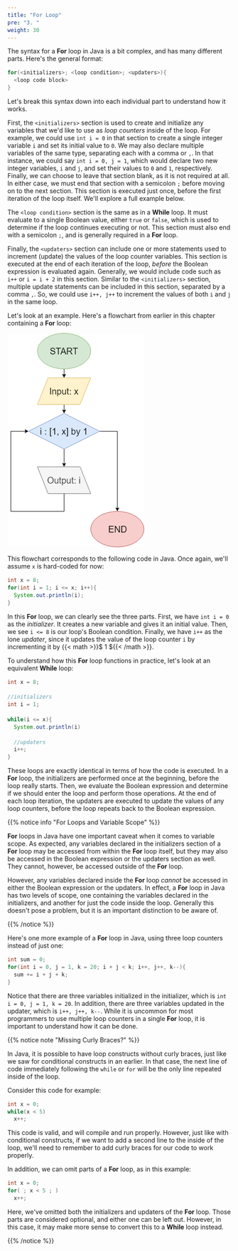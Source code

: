 ```yaml
---
title: "For Loop"
pre: "3. "
weight: 30
---
```

The syntax for a **For** loop in Java is a bit complex, and has many different parts. Here's the general format:

```java
for(<initializers>; <loop condition>; <updaters>){
  <loop code block>
}
```

Let's break this syntax down into each individual part to understand how it works.

First, the `<initializers>` section is used to create and initialize any variables that we'd like to use as _loop counters_ inside of the loop. For example, we could use `int i = 0` in that section to create a single integer variable `i` and set its initial value to `0`. We may also declare multiple variables of the same type, separating each with a comma or `,`. In that instance, we could say `int i = 0, j = 1`, which would declare two new integer variables, `i` and `j`, and set their values to `0` and `1`, respectively. Finally, we can choose to leave that section blank, as it is not required at all. In either case, we must end that section with a semicolon `;` before moving on to the next section. This section is executed just once, before the first iteration of the loop itself. We'll explore a full example below. 

The `<loop condition>` section is the same as in a **While** loop. It must evaluate to a single Boolean value, either `true` or `false`, which is used to determine if the loop continues executing or not. This section must also end with a semicolon `;`, and is generally required in a **For** loop. 

Finally, the `<updaters>` section can include one or more statements used to increment (update) the values of the loop counter variables. This section is executed at the end of each iteration of the loop, _before_ the Boolean expression is evaluated again. Generally, we would include code such as `i++` or `i = i + 2` in this section. Similar to the `<initializers>` section, multiple update statements can be included in this section, separated by a comma `,`. So, we could use `i++, j++` to increment the values of both `i` and `j` in the same loop. 

Let's look at an example. Here's a flowchart from earlier in this chapter containing a **For** loop:

![For Loop Flowchart](/images/05-loop/5.4.forloop.png)

This flowchart corresponds to the following code in Java. Once again, we'll assume `x` is hard-coded for now:

```java
int x = 8;
for(int i = 1; i <= x; i++){
  System.out.println(i);
}
```

In this **For** loop, we can clearly see the three parts. First, we have `int i = 0` as the _initializer_. It creates a new variable and gives it an initial value. Then, we see `i <= 8` is our loop's Boolean condition. Finally, we have `i++` as the lone _updater_, since it updates the value of the loop counter `i` by incrementing it by {{< math >}}$ 1 ${{< /math >}}. 

To understand how this **For** loop functions in practice, let's look at an equivalent **While** loop:

```java
int x = 8;

//initializers
int i = 1;

while(i <= x){
  System.out.println(i)
  
  //updaters
  i++;
}
```

These loops are exactly identical in terms of how the code is executed. In a **For** loop, the initializers are performed once at the beginning, before the loop really starts. Then, we evaluate the Boolean expression and determine if we should enter the loop and perform those operations. At the end of each loop iteration, the updaters are executed to update the values of any loop counters, before the loop repeats back to the Boolean expression. 
 

{{% notice info "For Loops and Variable Scope" %}}

**For** loops in Java have one important caveat when it comes to variable scope. As expected, any variables declared in the initializers section of a **For** loop may be accessed from within the **For** loop itself, but they may also be accessed in the Boolean expression or the updaters section as well. They cannot, however, be accessed outside of the **For** loop.

However, any variables declared inside the **For** loop _cannot_ be accessed in either the Boolean expression or the updaters. In effect, a **For** loop in Java has two levels of scope, one containing the variables declared in the initializers, and another for just the code inside the loop. Generally this doesn't pose a problem, but it is an important distinction to be aware of. 

{{% /notice %}}

Here's one more example of a **For** loop in Java, using three loop counters instead of just one:

```java
int sum = 0;
for(int i = 0, j = 1, k = 20; i + j < k; i++, j++, k--){
  sum += i + j + k;
}
```

Notice that there are three variables initialized in the initializer, which is `int i = 0, j = 1, k = 20`. In addition, there are three variables updated in the updater, which is `i++, j++, k--`. While it is uncommon for most programmers to use multiple loop counters in a single **For** loop, it is important to understand how it can be done. 

{{% notice note "Missing Curly Braces?" %}}

In Java, it is possible to have loop constructs without curly braces, just like we saw for conditional constructs in an earlier. In that case, the next line of code immediately following the `while` or `for` will be the only line repeated inside of the loop.

Consider this code for example:

```java
int x = 0;
while(x < 5)
  x++;
```

This code is valid, and will compile and run properly. However, just like with conditional constructs, if we want to add a second line to the inside of the loop, we'll need to remember to add curly braces for our code to work properly. 

In addition, we can omit parts of a **For** loop, as in this example:

```java
int x = 0;
for( ; x < 5 ; )
  x++;
```

Here, we've omitted both the initializers and updaters of the **For** loop. Those parts are considered optional, and either one can be left out. However, in this case, it may make more sense to convert this to a **While** loop instead. 

{{% /notice %}}
